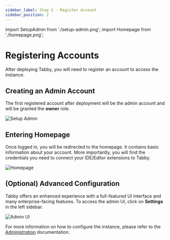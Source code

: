 ```yaml
---
sidebar_label: Step 2 - Register Account
sidebar_position: 2
---
```


import SetupAdmin from './setup-admin.png';
import Homepage from './homepage.png';

# Registering Accounts

After deploying Tabby, you will need to register an account to access the instance.

## Creating an Admin Account

The first registered account after deployment will be the admin account and will be granted the **owner** role.

<img src={SetupAdmin} width={600} alt="Setup Admin" />

## Entering Homepage

Once logged in, you will be redirected to the homepage. It contains basic information about your account. More importantly, you will find the credentials you need to connect your IDE/Editor extensions to Tabby.

![Homepage](homepage.png)

## (Optional) Advanced Configuration

Tabby offers an enhanced experience with a full-featured UI interface and many enterprise-facing features. To access the admin UI, click on **Settings** in the left sidebar.

![Admin UI](admin-ui.png)

For more information on how to configure the instance, please refer to the [Administration](/docs/administration/upgrade) documentation.

